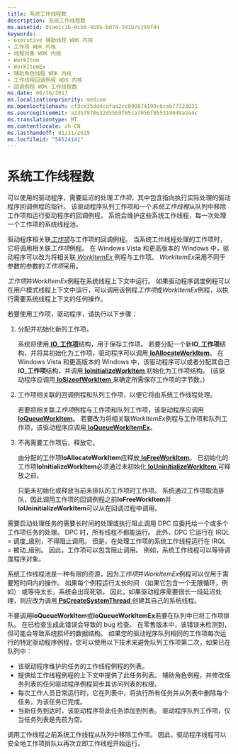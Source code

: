 ```yaml
---
title: 系统工作线程数
description: 系统工作线程数
ms.assetid: 01ae1c1b-0cb0-4b9b-bd74-341b7c289fd4
keywords:
- executive 辅助线程 WDK 内核
- 工作项 WDK 内核
- 线程对象 WDK 内核
- WorkItem
- WorkItemEx
- 辅助角色线程 WDK 内核
- 工作线程回调例程 WDK 内核
- 回调例程 WDK 工作线程数
ms.date: 06/16/2017
ms.localizationpriority: medium
ms.openlocfilehash: cf3ce35dd4cafaa2cc890874199c6ceb77323031
ms.sourcegitcommit: a33b7978e22d5bb9f65ca7056f955319049a2e4c
ms.translationtype: MT
ms.contentlocale: zh-CN
ms.lasthandoff: 01/31/2019
ms.locfileid: "56524141"
---
```

# <a name="system-worker-threads"></a>系统工作线程数





可以使用的驱动程序，需要延迟的处理*工作项*，其中包含指向执行实际处理的驱动程序回调例程的指针。 该驱动程序队列工作项和一个*系统工作线程*从队列中移除工作项和运行驱动程序的回调例程。 系统会维护这些系统工作线程，每一次处理一个工作项的系统线程池。

驱动程序相关联[*工作项*](https://msdn.microsoft.com/library/windows/hardware/ff566380)与工作项的回调例程。 当系统工作线程处理的工作项时，它将调用相关联*工作项*例程。 在 Windows Vista 和更高版本的 Windows 中，驱动程序可以改为将相关联[ *WorkItemEx* ](https://msdn.microsoft.com/library/windows/hardware/ff566381)例程与工作项。 *WorkItemEx*采用不同于参数的参数的*工作项*采用。

*工作项*并*WorkItemEx*例程在系统线程上下文中运行。 如果驱动程序调度例程可以在用户模式线程上下文中运行，可以调用该例程*工作项*或*WorkItemEx*例程，以执行需要系统线程上下文的任何操作。

若要使用工作项，驱动程序，请执行以下步骤：

1.  分配并初始化新的工作项。

    系统将使用[ **IO\_工作项**](https://msdn.microsoft.com/library/windows/hardware/ff550679)结构，用于保存工作项。 若要分配一个新**IO\_工作项**结构，并将其初始化为工作项，驱动程序可以调用[ **IoAllocateWorkItem**](https://msdn.microsoft.com/library/windows/hardware/ff548276)。 在 Windows Vista 和更高版本的 Windows 中，该驱动程序可以或者分配其自己**IO\_工作项**结构，并调用[ **IoInitializeWorkItem** ](https://msdn.microsoft.com/library/windows/hardware/ff549349)初始化为工作项结构。 (该驱动程序应调用[ **IoSizeofWorkItem** ](https://msdn.microsoft.com/library/windows/hardware/ff550352)来确定所需保存工作项的字节数。)

2.  工作项相关联的回调例程和队列工作项，以便它将由系统工作线程处理。

    若要将相关联*工作项*例程与工作项和队列工作项，该驱动程序应调用[ **IoQueueWorkItem**](https://msdn.microsoft.com/library/windows/hardware/ff549466)。 若要改为将相关联*WorkItemEx*例程与工作项和队列工作项，该驱动程序应调用[ **IoQueueWorkItemEx**](https://msdn.microsoft.com/library/windows/hardware/ff549474)。

3.  不再需要工作项后，释放它。

    由分配的工作项**IoAllocateWorkItem**应释放[ **IoFreeWorkItem**](https://msdn.microsoft.com/library/windows/hardware/ff549133)。 已初始化的工作项**IoInitializeWorkItem**必须通过未初始化[ **IoUninitializeWorkItem** ](https://msdn.microsoft.com/library/windows/hardware/ff550392)可释放之前。

    只能未初始化或释放当前未排队的工作项时工作项。 系统通过工作项取消排队，因此调用工作项的回调例程之前**IoFreeWorkItem**并**IoUninitializeWorkItem**可以从在回调过程中调用。

需要启动处理任务的需要长时间的处理或执行阻止调用 DPC 应委托给一个或多个工作项任务的处理。 DPC 时，所有线程不都能运行。 此外，DPC 它运行在 IRQL = 调度\_级别，不得阻止调用。 但是，在处理工作项的系统工作线程运行在 IRQL = 被动\_级别。 因此，工作项可以包含阻止调用。 例如，系统工作线程可以等待调度程序对象。

系统工作线程池是一种有限的资源，因为*工作项*并*WorkItemEx*例程可以仅用于需要短时间内的操作。 如果每个例程运行太长时间 （如果它包含一个无限循环，例如） 或等待太长，系统会出现死锁。 因此，如果驱动程序需要很长一段延迟处理，则应改为调用[ **PsCreateSystemThread** ](https://msdn.microsoft.com/library/windows/hardware/ff559932)创建其自己的系统线程。

不要调用**IoQueueWorkItem**或**IoQueueWorkItemEx**若要在队列中已将工作项排队。 在已检查生成此错误会导致的 bug 检查。 在零售版本中，该错误未检测到，但可能会导致系统损坏的数据结构。 如果您的驱动程序队列相同的工作项每次运行的特定驱动程序例程，您可以使用以下技术来避免队列工作项第二次，如果已在队列中：

-   该驱动程序维护的任务的工作线程例程的列表。
-   提供给工作线程例程的上下文中提供了此任务列表。 辅助角色例程，并修改任务列表的任何驱动程序例程同步其访问列表的权限。
-   每次工作人员日常运行时，它在列表中，将执行所有任务并从列表中删除每个任务，为该任务已完成。
-   当新任务到达时，该驱动程序将此任务添加到列表。 驱动程序队列工作项，仅当任务列表是先前为空。

调用工作线程之前系统工作线程从队列中移除工作项。 因此，驱动程序线程可以安全地工作项排队以再次立即工作线程开始运行。

 

 




